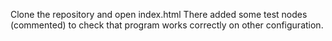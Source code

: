Clone the repository and open index.html
There added some test nodes (commented) to check that program works correctly on other configuration.
